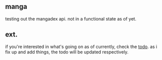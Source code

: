 ## manga

testing out the mangadex api. not in a functional state as of yet.

## ext.

if you're interested in what's going on as of currently, check the [todo](todo.md). as i fix up and add things, the todo will be updated respectively.